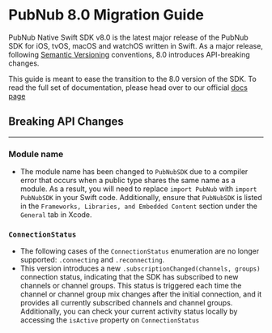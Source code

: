 # PubNub 8.0 Migration Guide
PubNub Native Swift SDK v8.0 is the latest major release of the PubNub SDK for iOS, tvOS, macOS and watchOS written in Swift. As a major release, following [Semantic Versioning](https://semver.org/) conventions, 8.0 introduces API-breaking changes.

This guide is meant to ease the transition to the 8.0 version of the SDK. To read the full set of documentation, please head over to our official [docs page](https://www.pubnub.com/docs/swift-native/pubnub-swift-sdk)

## Breaking API Changes
___

### Module name

* The module name has been changed to `PubNubSDK` due to a compiler error that occurs when a public type shares the same name as a module. As a result, you will need to replace `import PubNub` with `import PubNubSDK` in your Swift code. Additionally, ensure that `PubNubSDK` is listed in the `Frameworks, Libraries, and Embedded Content` section under the `General` tab in Xcode.

### `ConnectionStatus`

* The following cases of the `ConnectionStatus` enumeration are no longer supported: `.connecting` and `.reconnecting`.
* This version introduces a new `.subscriptionChanged(channels, groups)` connection status, indicating that the SDK has subscribed to new channels or channel groups. This status is triggered each time the channel or channel group mix changes after the initial connection, and it provides all currently subscribed channels and channel groups. Additionally, you can check your current activity status locally by accessing the `isActive` property on `ConnectionStatus`
